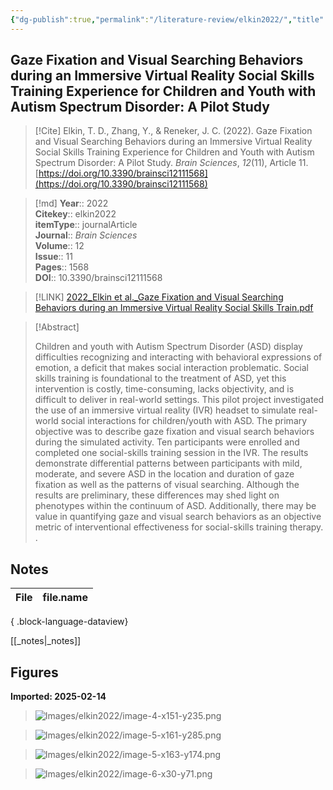 ```yaml
---
{"dg-publish":true,"permalink":"/literature-review/elkin2022/","title":"Gaze Fixation and Visual Searching Behaviors during an Immersive Virtual Reality Social Skills Training Experience for Children and Youth with Autism Spectrum Disorder A Pilot Study","tags":["VirtualReality","EyeTracking","socialskills","autism","TSASDtoread"]}
---
```



## Gaze Fixation and Visual Searching Behaviors during an Immersive Virtual Reality Social Skills Training Experience for Children and Youth with Autism Spectrum Disorder: A Pilot Study

> [!Cite]
> Elkin, T. D., Zhang, Y., & Reneker, J. C. (2022). Gaze Fixation and Visual Searching Behaviors during an Immersive Virtual Reality Social Skills Training Experience for Children and Youth with Autism Spectrum Disorder: A Pilot Study. _Brain Sciences_, _12_(11), Article 11. [https://doi.org/10.3390/brainsci12111568](https://doi.org/10.3390/brainsci12111568)


>[!md]
> **Year**:: 2022   
> **Citekey**:: elkin2022  
> **itemType**:: journalArticle  
> **Journal**:: *Brain Sciences*  
> **Volume**:: 12  
> **Issue**:: 11   
> **Pages**:: 1568  
> **DOI**:: 10.3390/brainsci12111568    

> [!LINK] 
> [2022_Elkin et al._Gaze Fixation and Visual Searching Behaviors during an Immersive Virtual Reality Social Skills Train.pdf](zotero://select/library/items/3IHP72YZ)

> [!Abstract]
>
> Children and youth with Autism Spectrum Disorder (ASD) display difficulties recognizing and interacting with behavioral expressions of emotion, a deficit that makes social interaction problematic. Social skills training is foundational to the treatment of ASD, yet this intervention is costly, time-consuming, lacks objectivity, and is difficult to deliver in real-world settings. This pilot project investigated the use of an immersive virtual reality (IVR) headset to simulate real-world social interactions for children/youth with ASD. The primary objective was to describe gaze fixation and visual search behaviors during the simulated activity. Ten participants were enrolled and completed one social-skills training session in the IVR. The results demonstrate differential patterns between participants with mild, moderate, and severe ASD in the location and duration of gaze fixation as well as the patterns of visual searching. Although the results are preliminary, these differences may shed light on phenotypes within the continuum of ASD. Additionally, there may be value in quantifying gaze and visual search behaviors as an objective metric of interventional effectiveness for social-skills training therapy.
>.
> 


## Notes

| File | file.name |
| ---- | --------- |

{ .block-language-dataview}

[[_notes\|_notes]]

## Figures

**Imported: 2025-02-14**

> ![Images/elkin2022/image-4-x151-y235.png](/img/user/Images/elkin2022/image-4-x151-y235.png)

> ![Images/elkin2022/image-5-x161-y285.png](/img/user/Images/elkin2022/image-5-x161-y285.png)

> ![Images/elkin2022/image-5-x163-y174.png](/img/user/Images/elkin2022/image-5-x163-y174.png)

> ![Images/elkin2022/image-6-x30-y71.png](/img/user/Images/elkin2022/image-6-x30-y71.png)